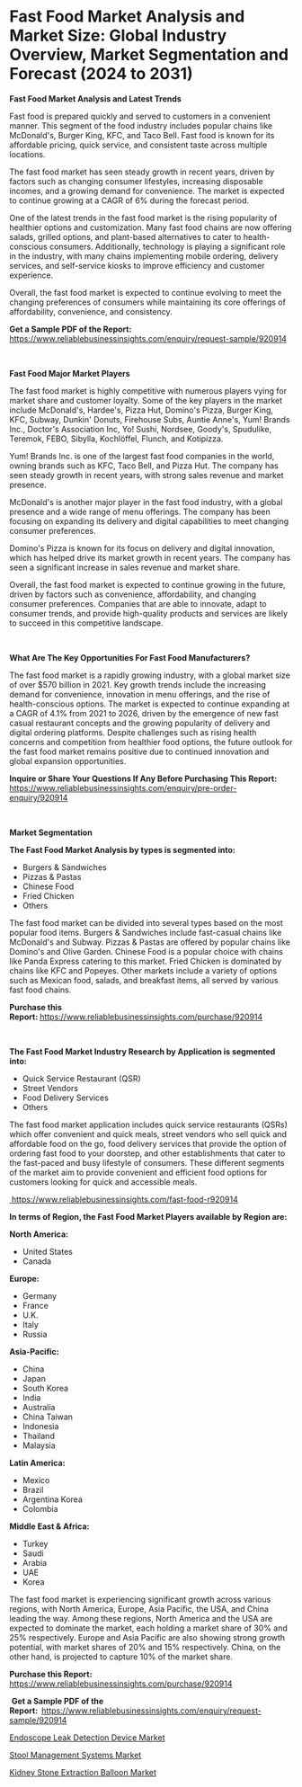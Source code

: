 <p><h1>Fast Food Market Analysis and Market Size: Global Industry Overview, Market Segmentation and Forecast (2024 to 2031)</h1></p><p><strong>Fast Food Market Analysis and Latest Trends</strong></p>
<p><p>Fast food is prepared quickly and served to customers in a convenient manner. This segment of the food industry includes popular chains like McDonald's, Burger King, KFC, and Taco Bell. Fast food is known for its affordable pricing, quick service, and consistent taste across multiple locations.</p><p>The fast food market has seen steady growth in recent years, driven by factors such as changing consumer lifestyles, increasing disposable incomes, and a growing demand for convenience. The market is expected to continue growing at a CAGR of 6% during the forecast period. </p><p>One of the latest trends in the fast food market is the rising popularity of healthier options and customization. Many fast food chains are now offering salads, grilled options, and plant-based alternatives to cater to health-conscious consumers. Additionally, technology is playing a significant role in the industry, with many chains implementing mobile ordering, delivery services, and self-service kiosks to improve efficiency and customer experience.</p><p>Overall, the fast food market is expected to continue evolving to meet the changing preferences of consumers while maintaining its core offerings of affordability, convenience, and consistency.</p></p>
<p><strong>Get a Sample PDF of the Report:&nbsp;</strong> <a href="https://www.reliablebusinessinsights.com/enquiry/request-sample/920914">https://www.reliablebusinessinsights.com/enquiry/request-sample/920914</a></p>
<p>&nbsp;</p>
<p><strong>Fast Food Major Market Players</strong></p>
<p><p>The fast food market is highly competitive with numerous players vying for market share and customer loyalty. Some of the key players in the market include McDonald's, Hardee's, Pizza Hut, Domino's Pizza, Burger King, KFC, Subway, Dunkin' Donuts, Firehouse Subs, Auntie Anne's, Yum! Brands Inc., Doctor's Association Inc, Yo! Sushi, Nordsee, Goody's, Spudulike, Teremok, FEBO, Sibylla, Kochlöffel, Flunch, and Kotipizza.</p><p>Yum! Brands Inc. is one of the largest fast food companies in the world, owning brands such as KFC, Taco Bell, and Pizza Hut. The company has seen steady growth in recent years, with strong sales revenue and market presence.</p><p>McDonald's is another major player in the fast food industry, with a global presence and a wide range of menu offerings. The company has been focusing on expanding its delivery and digital capabilities to meet changing consumer preferences.</p><p>Domino's Pizza is known for its focus on delivery and digital innovation, which has helped drive its market growth in recent years. The company has seen a significant increase in sales revenue and market share.</p><p>Overall, the fast food market is expected to continue growing in the future, driven by factors such as convenience, affordability, and changing consumer preferences. Companies that are able to innovate, adapt to consumer trends, and provide high-quality products and services are likely to succeed in this competitive landscape.</p></p>
<p>&nbsp;</p>
<p><strong>What Are The Key Opportunities For Fast Food Manufacturers?</strong></p>
<p><p>The fast food market is a rapidly growing industry, with a global market size of over $570 billion in 2021. Key growth trends include the increasing demand for convenience, innovation in menu offerings, and the rise of health-conscious options. The market is expected to continue expanding at a CAGR of 4.1% from 2021 to 2026, driven by the emergence of new fast casual restaurant concepts and the growing popularity of delivery and digital ordering platforms. Despite challenges such as rising health concerns and competition from healthier food options, the future outlook for the fast food market remains positive due to continued innovation and global expansion opportunities.</p></p>
<p><strong>Inquire or Share Your Questions If Any Before Purchasing This Report:</strong> <a href="https://www.reliablebusinessinsights.com/enquiry/pre-order-enquiry/920914">https://www.reliablebusinessinsights.com/enquiry/pre-order-enquiry/920914</a></p>
<p>&nbsp;</p>
<p><strong>Market Segmentation</strong></p>
<p><strong>The Fast Food Market Analysis by types is segmented into:</strong></p>
<p><ul><li>Burgers & Sandwiches</li><li>Pizzas & Pastas</li><li>Chinese Food</li><li>Fried Chicken</li><li>Others</li></ul></p>
<p><p>The fast food market can be divided into several types based on the most popular food items. Burgers & Sandwiches include fast-casual chains like McDonald's and Subway. Pizzas & Pastas are offered by popular chains like Domino's and Olive Garden. Chinese Food is a popular choice with chains like Panda Express catering to this market. Fried Chicken is dominated by chains like KFC and Popeyes. Other markets include a variety of options such as Mexican food, salads, and breakfast items, all served by various fast food chains.</p></p>
<p><strong>Purchase this Report:&nbsp;</strong><a href="https://www.reliablebusinessinsights.com/purchase/920914">https://www.reliablebusinessinsights.com/purchase/920914</a></p>
<p>&nbsp;</p>
<p><strong>The Fast Food Market Industry Research by Application is segmented into:</strong></p>
<p><ul><li>Quick Service Restaurant (QSR)</li><li>Street Vendors</li><li>Food Delivery Services</li><li>Others</li></ul></p>
<p><p>The fast food market application includes quick service restaurants (QSRs) which offer convenient and quick meals, street vendors who sell quick and affordable food on the go, food delivery services that provide the option of ordering fast food to your doorstep, and other establishments that cater to the fast-paced and busy lifestyle of consumers. These different segments of the market aim to provide convenient and efficient food options for customers looking for quick and accessible meals.</p></p>
<p><a href="https://www.reliablebusinessinsights.com/fast-food-r920914">&nbsp;https://www.reliablebusinessinsights.com/fast-food-r920914</a></p>
<p><strong>In terms of Region, the Fast Food Market Players available by Region are:</strong></p>
<p>
    <p> <strong> North America: </strong>
        <ul>
            <li>United States</li>
            <li>Canada</li>
        </ul>
        </p> 
    <p> <strong> Europe: </strong>
        <ul>
            <li>Germany</li>
            <li>France</li>
            <li>U.K.</li>
            <li>Italy</li>
            <li>Russia</li>
        </ul>
        </p> 
    <p> <strong> Asia-Pacific: </strong>
        <ul>
            <li>China</li>
            <li>Japan</li>
            <li>South Korea</li>
            <li>India</li>
            <li>Australia</li>
            <li>China Taiwan</li>
            <li>Indonesia</li>
            <li>Thailand</li>
            <li>Malaysia</li>
        </ul>
        </p> 
    <p> <strong> Latin America: </strong>
        <ul>
            <li>Mexico</li>
            <li>Brazil</li>
            <li>Argentina Korea</li>
            <li>Colombia</li>
        </ul>
        </p> 
    <p> <strong> Middle East & Africa: </strong>
        <ul>
            <li>Turkey</li>
            <li>Saudi</li>
            <li>Arabia</li>
            <li>UAE</li>
            <li>Korea</li>
        </ul>
    </p>
    </p>
<p><p>The fast food market is experiencing significant growth across various regions, with North America, Europe, Asia Pacific, the USA, and China leading the way. Among these regions, North America and the USA are expected to dominate the market, each holding a market share of 30% and 25% respectively. Europe and Asia Pacific are also showing strong growth potential, with market shares of 20% and 15% respectively. China, on the other hand, is projected to capture 10% of the market share.</p></p>
<p><strong>Purchase this Report: </strong><a href="https://www.reliablebusinessinsights.com/purchase/920914">https://www.reliablebusinessinsights.com/purchase/920914</a></p>
<p>&nbsp;<strong>Get a Sample PDF of the Report:&nbsp;&nbsp;</strong><a href="https://www.reliablebusinessinsights.com/enquiry/request-sample/920914">https://www.reliablebusinessinsights.com/enquiry/request-sample/920914</a></p>
<p><strong></strong></p>
<p><p><a href="https://github.com/abdillahsp58/Market-Research-Report-List-1/blob/main/endoscope-leak-detection-device-market.md">Endoscope Leak Detection Device Market</a></p><p><a href="https://github.com/irjbaube82/Market-Research-Report-List-1/blob/main/stool-management-systems-market.md">Stool Management Systems Market</a></p><p><a href="https://github.com/isharif044/Market-Research-Report-List-1/blob/main/kidney-stone-extraction-balloon-market.md">Kidney Stone Extraction Balloon Market</a></p></p>